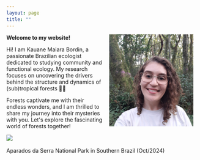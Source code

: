 ```yaml
---
layout: page
title: ""
---
```


<img src="KMB-pic.jpg" style="padding: 0 15px; float: right;" align="right" width="220"/>

**Welcome to my website!**

Hi! I am Kauane Maiara Bordin, a passionate Brazilian ecologist dedicated to studying community and functional ecology. My research focuses on uncovering the drivers behind the structure and dynamics of (sub)tropical forests 🌳🌳

Forests captivate me with their endless wonders, and I am thrilled to share my journey into their mysteries with you. Let's explore the fascinating world of forests together!

![](assets/images/IMG_20241028_114100548_HDR.jpg)

Aparados da Serra National Park in Southern Brazil (Oct/2024)
